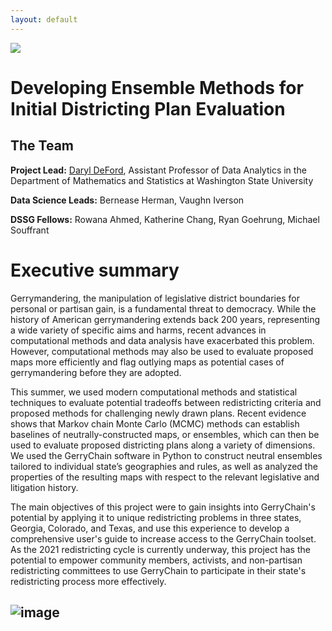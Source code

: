```yaml
---
layout: default
---
```


<img src="{{ site.url }}{{ site.baseurl }}/assets/img/eScience.png">


# Developing Ensemble Methods for Initial Districting Plan Evaluation

## The Team

**Project Lead:** [Daryl DeFord](http://www.math.wsu.edu/faculty/ddeford/), Assistant Professor of Data Analytics in the Department of Mathematics and Statistics at Washington State University

**Data Science Leads:** Bernease Herman, Vaughn Iverson

**DSSG Fellows:** Rowana Ahmed, Katherine Chang, Ryan Goehrung, Michael Souffrant

# Executive summary

Gerrymandering, the manipulation of legislative district boundaries for personal or partisan gain, is a fundamental threat to democracy. While the history of American gerrymandering extends back 200 years, representing a wide variety of specific aims and harms, recent advances in computational methods and data analysis have exacerbated this problem. However, computational methods may also be used to evaluate proposed maps more efficiently and flag outlying maps as potential cases of gerrymandering before they are adopted.

This summer, we used modern computational methods and statistical techniques to evaluate potential tradeoffs between redistricting criteria and proposed methods for challenging newly drawn plans. Recent evidence shows that Markov chain Monte Carlo (MCMC) methods can establish baselines of neutrally-constructed maps, or ensembles, which can then be used to evaluate proposed districting plans along a variety of dimensions. We used the GerryChain software in Python to construct neutral ensembles tailored to individual state’s geographies and rules, as well as analyzed the properties of the resulting maps with respect to the relevant legislative and litigation history.

The main objectives of this project were to gain insights into GerryChain's potential by applying it to unique redistricting problems in three states, Georgia, Colorado, and Texas, and use this experience to develop a comprehensive user's guide to increase access to the GerryChain toolset. As the 2021 redistricting cycle is currently underway, this project has the potential to empower community members, activists, and non-partisan redistricting committees to use GerryChain to participate in their state's redistricting process more effectively.

![image](https://user-images.githubusercontent.com/35081948/129835087-ef205f42-a3a7-4286-8ed6-50bba40cbaf1.png)
---
